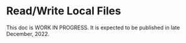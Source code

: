 # Read/Write Local Files

This doc is WORK IN PROGRESS. It is expected to be published in late December, 2022.
